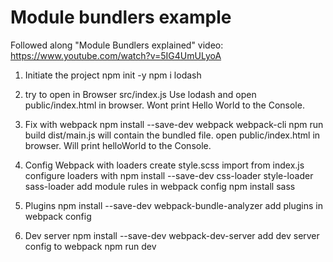 # Module bundlers example

Followed along "Module Bundlers explained" video: https://www.youtube.com/watch?v=5IG4UmULyoA

1. Initiate the project
   npm init -y
   npm i lodash

2. try to open in Browser
   src/index.js
   Use lodash and open public/index.html in browser. Wont print Hello World to the Console.

3. Fix with webpack
   npm install --save-dev webpack webpack-cli
   npm run build
   dist/main.js will contain the bundled file.
   open public/index.html in browser. Will print helloWorld to the Console.

4. Config Webpack with loaders
   create style.scss
   import from index.js
   configure loaders with npm install --save-dev css-loader style-loader sass-loader
   add module rules in webpack config
   npm install sass

5. Plugins
   npm install --save-dev webpack-bundle-analyzer
   add plugins in webpack config

6. Dev server
   npm install --save-dev webpack-dev-server
   add dev server config to webpack
   npm run dev
